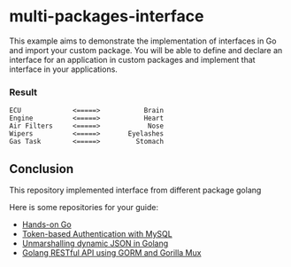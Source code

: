 # multi-packages-interface

This example aims to demonstrate the implementation of interfaces in Go and import your custom package. You will be able to define and declare an interface for an application in custom packages and implement that interface in your applications.

### Result

```
ECU             <=====>           Brain
Engine          <=====>           Heart
Air Filters     <=====>            Nose
Wipers          <=====>       Eyelashes
Gas Task        <=====>         Stomach
```


## Conclusion

This repository implemented interface from different package golang

Here is some repositories for your guide:

- [Hands-on Go](https://github.com/hashi7412/handson-go)
- [Token-based Authentication with MySQL](https://github.com/hashi7412/tokenbased-authentication)
- [Unmarshalling dynamic JSON in Golang](https://github.com/hashi7412/unmarshalling-dynamic-json)
- [Golang RESTful API using GORM and Gorilla Mux](https://github.com/hashi7412/RestfulAPI-with-GORM-and-GorillaMux)
